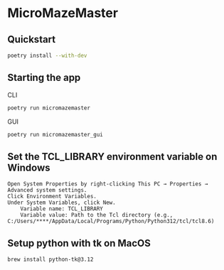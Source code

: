 # MicroMazeMaster

## Quickstart

```bash
poetry install --with-dev

```

## Starting the app

CLI

```bash
poetry run micromazemaster
```

GUI

```bash
poetry run micromazemaster_gui
```

## Set the TCL_LIBRARY environment variable on Windows

```
Open System Properties by right-clicking This PC → Properties → Advanced system settings.
Click Environment Variables.
Under System Variables, click New.
    Variable name: TCL_LIBRARY
    Variable value: Path to the Tcl directory (e.g., C:/Users/****/AppData/Local/Programs/Python/Python312/tcl/tcl8.6)
```

## Setup python with tk on MacOS

```bash
brew install python-tk@3.12
```
